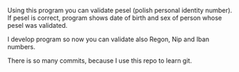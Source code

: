 Using this program you can validate pesel (polish personal identity number).
If pesel is correct, program shows date of birth and sex of person whose pesel was validated.

I develop program so now you can validate also Regon, Nip and Iban numbers.

There is so many commits, because I use this repo to learn git.
